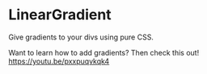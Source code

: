 # LinearGradient
Give gradients to your divs using pure CSS. 

Want to learn how to add gradients? Then check this out!
https://youtu.be/pxxpuqvkqk4
